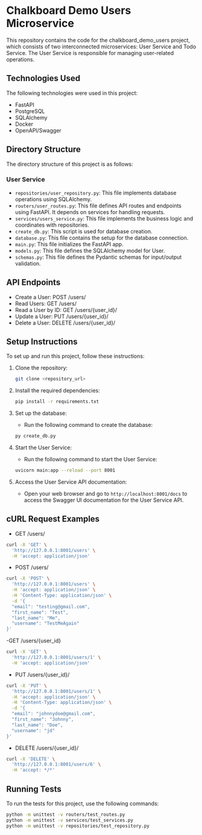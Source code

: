# Chalkboard Demo Users Microservice

This repository contains the code for the chalkboard_demo_users project, which consists of two interconnected microservices: User Service and Todo Service. The User Service is responsible for managing user-related operations.

## Technologies Used

The following technologies were used in this project:

- FastAPI
- PostgreSQL
- SQLAlchemy
- Docker
- OpenAPI/Swagger

## Directory Structure

The directory structure of this project is as follows:

### User Service

- `repositories/user_repository.py`: This file implements database operations using SQLAlchemy.
- `routers/user_routes.py`: This file defines API routes and endpoints using FastAPI. It depends on services for handling requests.
- `services/users_service.py`: This file implements the business logic and coordinates with repositories.
- `create_db.py`: This script is used for database creation.
- `database.py`: This file contains the setup for the database connection.
- `main.py`: This file initializes the FastAPI app.
- `models.py`: This file defines the SQLAlchemy model for User.
- `schemas.py`: This file defines the Pydantic schemas for input/output validation.

## API Endpoints

- Create a User: POST /users/
- Read Users: GET /users/
- Read a User by ID: GET /users/{user_id}/
- Update a User: PUT /users/{user_id}/
- Delete a User: DELETE /users/{user_id}/

## Setup Instructions

To set up and run this project, follow these instructions:

1. Clone the repository:
    ```sh
    git clone <repository_url>
    ```

2. Install the required dependencies:
    ```sh
    pip install -r requirements.txt
    ```

3. Set up the database:
    - Run the following command to create the database:
    ```sh
    py create_db.py
    ```

4. Start the User Service:
    - Run the following command to start the User Service:
    ```sh
    uvicorn main:app --reload --port 8001
    ```

5. Access the User Service API documentation:
    - Open your web browser and go to `http://localhost:8001/docs` to access the Swagger UI documentation for the User Service API.

## cURL Request Examples
- GET /users/
```sh
curl -X 'GET' \
  'http://127.0.0.1:8001/users' \
  -H 'accept: application/json'
```

- POST /users/
```sh
curl -X 'POST' \
  'http://127.0.0.1:8001/users' \
  -H 'accept: application/json' \
  -H 'Content-Type: application/json' \
  -d '{
  "email": "testing@gmail.com",
  "first_name": "Test",
  "last_name": "Me",
  "username": "TestMeAgain"
}'
```

-GET /users/{user_id}
```sh
curl -X 'GET' \
  'http://127.0.0.1:8001/users/1' \
  -H 'accept: application/json'
```

- PUT /users/{user_id}/
```sh
curl -X 'PUT' \
  'http://127.0.0.1:8001/users/1' \
  -H 'accept: application/json' \
  -H 'Content-Type: application/json' \
  -d '{
  "email": "johnnydoe@gmail.com",
  "first_name": "Johnny",
  "last_name": "Doe",
  "username": "jd"
}'
```

- DELETE /users/{user_id}/
```sh
curl -X 'DELETE' \
  'http://127.0.0.1:8001/users/6' \
  -H 'accept: */*'
```

## Running Tests

To run the tests for this project, use the following commands:

```sh
python -m unittest -v routers/test_routes.py
python -m unittest -v services/test_services.py
python -m unittest -v repositories/test_repository.py
